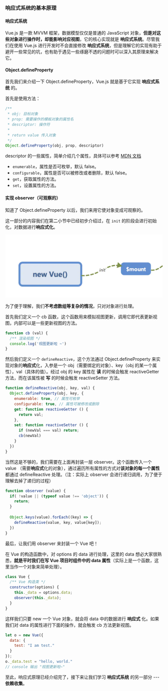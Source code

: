 ### 响应式系统的基本原理

#### 响应式系统

Vue.js 是一款 MVVM 框架，数据模型仅仅是普通的 JavaScript 对象，**但是对这些对象进行操作时，却能影响对应视图**，它的核心实现就是 **响应式系统**。尽管我们在使用 Vue.js 进行开发时不会直接修改 **响应式系统**，但是理解它的实现有助于避开一些常见的坑，也有助于遇见一些琢磨不透的问题时可以深入其原理来解决它。

#### Object.defineProperty

首先我们来介绍一下 Object.defineProperty，Vue.js 就是基于它实现 **响应式系统** 的。

首先是使用方法：

```javascript
/**
 * obj: 目标对象
 * prop: 需要操作的模板对象的属性名
 * descriptor: 操作符
 * 
 * return value 传入对象
 */
Object.defineProperty(obj, prop, descriptor)
```

descriptor 的一些属性，简单介绍几个属性，具体可以参考 [MDN 文档](https://developer.mozilla.org/zh-CN/docs/Web/JavaScript/Reference/Global_Objects/Object/defineProperty)

- `enumerable`，属性是否可枚举，默认 false。
- `configurable`，属性是否可以被修改或者删除，默认 false。
- `get`，获取属性的方法。
- `set`，设置属性的方法。

#### 实现 observer（可观察的）

知道了 Object.defineProperty 以后，我们来用它使对象变成可观察的。

这一部分的内容我们在第二小节中已经初步介绍过，在 `init` 的阶段会进行初始化，对数据进行**响应式化**。

![image-20210524175712829](https://raw.githubusercontent.com/silence/blog/assets/assets/20210524175712.png)

为了便于理解，我们**不考虑数组等复杂的情况**，只对对象进行处理。

首先我们定义一个 cb 函数，这个函数用来模拟视图更新，调用它即代表更新视图，内部可以是一些更新视图的方法。

```javascript
function cb (val) {
  /** 渲染视图 */
  console.log('视图更新啦 ~')
}
```

然后我们定义一个 `defineReactive`，这个方法通过 Object.defineProperty 来实现对象的**响应式**化，入参是一个 obj（需要绑定的对象）、key（obj 的某一个属性），val（具体的值）。经过 obj 的 key 属性在 **读** 的时候会触发 reactiveGetter 方法，而在该属性被 **写** 的时候会触发 reactiveSetter 方法。

```javascript
function defineReactive(obj, key, val) {
  Object.defineProperty(obj, key, {
    enumerable: true, // 属性可枚举
    configurable: true, // 属性可被修改或删除
    get: function reactiveGetter () {
      return val;
    },
    set: function reactiveSetter () {
      if (newVal === val) return;
      cb(newVal)
    }
  })
}
```

当然这是不够的，我们需要在上面再封装一层 observer。这个函数传入一个 value （需要**响应式**化的对象），通过遍历所有属性的方式对**该对象的每一个属性**都通过 defineReactive 处理。（注：实际上 observer 会进行递归调用，为了便于理解去掉了递归的过程）

```javascript
function observer (value) {
  if( !value || (typeof value !== 'object')) {
    return;
  }
  
  Object.keys(value).forEach((key) => {
    defineReactive(value, key, value[key]);
  })
}
```

最后，让我们用 observer 来封装一个 Vue 吧！

在 Vue 的构造函数中，对 options 的 data 进行处理，这里的 data 想必大家很熟悉，**就是平时我们在写 Vue 项目时组件中的 data 属性**（实际上是一个函数，这里当作一个对象来简单处理）。

```javascript
class Vue {
  /** Vue 构造类 */
  constructor(options) {
    this._data = options.data;
    observer(this._data);
  }
}
```

这样我们只要 new 一个 Vue 对象，就会将 data 中的数据进行 **响应式** 化。如果我们对 data 的属性进行下面的操作，就会触发 cb 方法更新视图。

```javascript
let o = new Vue({
  data: {
    test: "I am test."
  }
});
o._data.test = "hello, world." 
// console 输出 "视图更新啦~"
```

至此，响应式原理已经介绍完了，接下来让我们学习 **响应式系统** 的另一部分 --- **依赖收集**。



